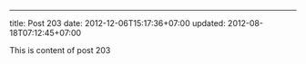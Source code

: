 ---
title: Post 203
date: 2012-12-06T15:17:36+07:00
updated: 2012-08-18T07:12:45+07:00

This is content of post 203